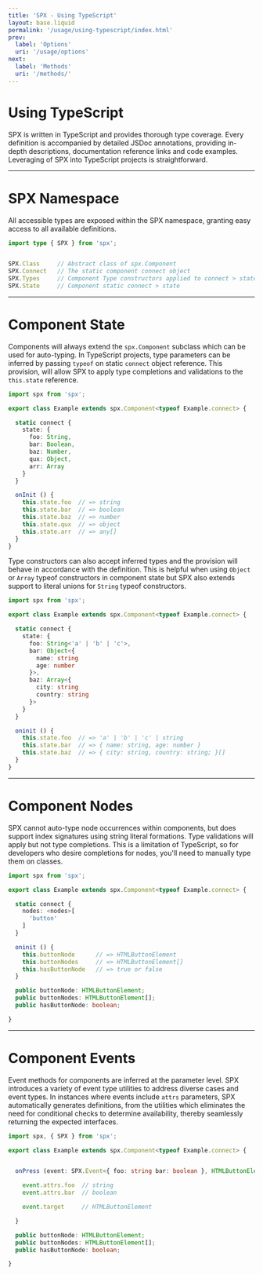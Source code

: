```yaml
---
title: 'SPX - Using TypeScript'
layout: base.liquid
permalink: '/usage/using-typescript/index.html'
prev:
  label: 'Options'
  uri: '/usage/options'
next:
  label: 'Methods'
  uri: '/methods/'
---
```


# Using TypeScript

SPX is written in TypeScript and provides thorough type coverage. Every definition is accompanied by detailed JSDoc annotations, providing in-depth descriptions, documentation reference links and code examples. Leveraging of SPX into TypeScript projects is straightforward.

---

# SPX Namespace

All accessible types are exposed within the SPX namespace, granting easy access to all available definitions.

<!-- prettier-ignore -->
```ts
import type { SPX } from 'spx';


SPX.Class     // Abstract class of spx.Component
SPX.Connect   // The static component connect object
SPX.Types     // Component Type constructors applied to connect > state
SPX.State     // Component static connect > state
```

---

# Component State

Components will always extend the `spx.Component` subclass which can be used for auto-typing. In TypeScript projects, type parameters can be inferred by passing `typeof` on static `connect` object reference. This provision, will allow SPX to apply type completions and validations to the `this.state` reference.

<!-- prettier-ignore -->
```ts
import spx from 'spx';

export class Example extends spx.Component<typeof Example.connect> {

  static connect {
    state: {
      foo: String,
      bar: Boolean,
      baz: Number,
      qux: Object,
      arr: Array
    }
  }

  onInit () {
    this.state.foo  // => string
    this.state.bar  // => boolean
    this.state.baz  // => number
    this.state.qux  // => object
    this.state.arr  // => any[]
  }
}
```

Type constructors can also accept inferred types and the provision will behave in accordance with the definition. This is helpful when using `Object` or `Array` typeof constructors in component state but SPX also extends support to literal unions for `String` typeof constructors.

<!-- prettier-ignore -->
```ts
import spx from 'spx';

export class Example extends spx.Component<typeof Example.connect> {

  static connect {
    state: {
      foo: String<'a' | 'b' | 'c'>,
      bar: Object<{
        name: string
        age: number
      }>,
      baz: Array<{
        city: string
        country: string
      }>
    }
  }

  oninit () {
    this.state.foo  // => 'a' | 'b' | 'c' | string
    this.state.bar  // => { name: string, age: number }
    this.state.baz  // => { city: string, country: string; }[]
  }
}
```

---

# Component Nodes

SPX cannot auto-type node occurrences within components, but does support index signatures using string literal formations. Type validations will apply but not type completions. This is a limitation of TypeScript, so for developers who desire completions for nodes, you'll need to manually type them on classes.

<!-- prettier-ignore -->
```ts
import spx from 'spx';

export class Example extends spx.Component<typeof Example.connect> {

  static connect {
    nodes: <nodes>[
      'button'
    ]
  }

  oninit () {
    this.buttonNode      // => HTMLButtonElement
    this.buttonNodes     // => HTMLButtonElement[]
    this.hasButtonNode   // => true or false
  }

  public buttonNode: HTMLButtonElement;
  public buttonNodes: HTMLButtonElement[];
  public hasButtonNode: boolean;

}
```

---

# Component Events

Event methods for components are inferred at the parameter level. SPX introduces a variety of event type utilities to address diverse cases and event types. In instances where events include `attrs` parameters, SPX automatically generates definitions, from the utilities which eliminates the need for conditional checks to determine availability, thereby seamlessly returning the expected interfaces.

<!-- prettier-ignore -->
```ts
import spx, { SPX } from 'spx';

export class Example extends spx.Component<typeof Example.connect> {


  onPress (event: SPX.Event<{ foo: string bar: boolean }, HTMLButtonElement> ) {

    event.attrs.foo  // string
    event.attrs.bar  // boolean

    event.target     // HTMLButtonElement

  }

  public buttonNode: HTMLButtonElement;
  public buttonNodes: HTMLButtonElement[];
  public hasButtonNode: boolean;

}
```
